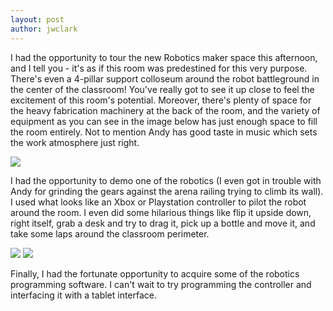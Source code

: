 ```yaml
---
layout: post
author: jwclark
---
```

I had the opportunity to tour the new Robotics maker space this afternoon, and I tell you - it's as if this room was predestined for this very purpose. There's even a 4-pillar support colloseum around the robot battleground in the center of the classroom! You've really got to see it up close to feel the excitement of this room's potential. Moreover, there's plenty of space for the heavy fabrication machinery at the back of the room, and the variety of equipment as you can see in the image below has just enough space to fill the room entirely. Not to mention Andy has good taste in music which sets the work atmosphere just right.

<img class="whole" src="{{site.baseurl}}/img/pano-robotics-maker-space.jpg">

I had the opportunity to demo one of the robotics (I even got in trouble with Andy for grinding the gears against the arena railing trying to climb its wall). I used what looks like an Xbox or Playstation controller to pilot the robot around the room. I even did some hilarious things like flip it upside down, right itself, grab a desk and try to drag it, pick up a bottle and move it, and take some laps around the classroom perimeter.

<img class="half" src="{{site.baseurl}}/img/robot1.jpg">
<img class="half" src="{{site.baseurl}}/img/robot2.jpg">

Finally, I had the fortunate opportunity to acquire some of the robotics programming software. I can't wait to try programming the controller and interfacing it with a tablet interface.
